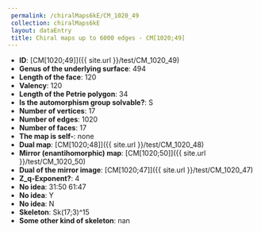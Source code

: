 ```yaml
--- 
 permalink: /chiralMaps6kE/CM_1020_49 
 collection: chiralMaps6kE
 layout: dataEntry
 title: Chiral maps up to 6000 edges - CM[1020;49]
---
```


- **ID**: [CM[1020;49]]({{ site.url }}/test/CM_1020_49)
- **Genus of the underlying surface**: 494
- **Length of the face**: 120
- **Valency**: 120
- **Length of the Petrie polygon**: 34
- **Is the automorphism group solvable?**: S
- **Number of vertices**: 17
- **Number of edges**: 1020
- **Number of faces**: 17
- **The map is self-**: none
- **Dual map**: [CM[1020;48]]({{ site.url }}/test/CM_1020_48)
- **Mirror (enantihomorphic) map**: [CM[1020;50]]({{ site.url }}/test/CM_1020_50)
- **Dual of the mirror image**: [CM[1020;47]]({{ site.url }}/test/CM_1020_47)
- **Z_q-Exponent?**: 4
- **No idea**:  31:50 61:47
- **No idea**: Y
- **No idea**: N
- **Skeleton**: Sk(17;3)^15
- **Some other kind of skeleton**: nan
